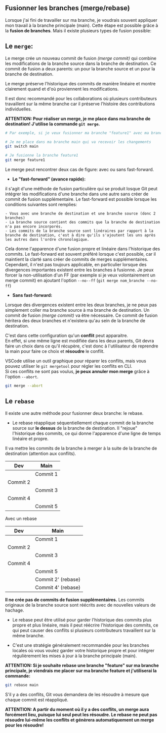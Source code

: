 ## Fusionner les branches (merge/rebase)

Lorsque j'ai fini de travailler sur ma branche, je voudrais souvent appliquer mon travail à la branche principale (main).
Cette étape est possible grâce à la **fusion de branches**. Mais il existe plusieurs types de fusion possible:

## Le `merge`:

Le merge crée un nouveau commit de fusion *(merge commit)* qui combine les modifications de la branche source dans la branche de destination. Ce commit de fusion a deux parents: un pour la branche source et un pour la branche de destination.

Le merge préserve l'historique des commits de manière linéaire et montre clairement quand et d'où proviennent les modifications.

Il est donc recommandé pour les collaborations où plusieurs contributeurs travaillent sur la même branche car il préserve l'histoire des contributions individuelles.

**ATTENTION: Pour réaliser un merge, je me place dans ma branche de destination! J'utilise la commande `git merge`.**

```bash
# Par exemple, si je veux fusionner ma branche "feature1" avec ma branche "main"

# Je me place dans ma branche main qui va recevoir les changements
git switch main

# Je fusionne la branche feature1
git merge feature1
```

Le merge peut rencontrer deux cas de figure: avec ou sans fast-forward.


- **Le "fast-forward" (avance rapide):**

il s'agit d'une méthode de fusion particulière qui se produit losque Git peut intégrer les modifications d'une branche dans une autre sans créer de commit de fusion supplémentaire. Le fast-forward est possible lorsque les conditions suivantes sont remplies:

    - Vous avec une branche de destination et une branche source (donc 2 branches)
    - La branche source contient des commits que la branche de destination n'a pas encore incorporés.
    - Les commits de la branche source sont linéraires par rapport à la branche de destination, c'est à dire qu'ils s'ajoutent les uns après les autres dans l'ordre chronologique.

Cela donne l'apparence d'une fusion propre et linéaire dans l'historique des commits. Le fast-forward est souvent préféré lorsque c'est possible, car il maintient la clarté sans créer de commits de merges supplémentaires. Cependant, il n'est pas toujours applicable, en particulier lorsque des divergences importantes existent entre les branches à fusionne. Je peux forcer la non-utilisation d'un FF (par exemple si je veux volontairement un merge commit) en ajoutant l'option `--no--ff` (`git merge nom_branche --no-ff`)

- **Sans fast-forward:**

Lorsque des divergences existent entre les deux branches, je ne peux pas simplement coller ma branche source à ma branche de destination. Un commit de fusion *(merge commit)* va être nécessaire. Ce commit de fusion héritera des deux branches et n'existera qu'au sein de la branche de destination.

C'est dans cette configuration qu'un **conflit** peut apparaitre.  
En effet, si une même ligne est modifiée dans les deux parents, Git devra faire un choix dans ce qu'il récupère, c'est donc à l'utilisateur de reprendre la main pour faire ce choix et **résoudre** le conflit.

VSCode utilise un outil graphique pour réparer les conflits, mais vous pouvez utiliser le `git mergetool` pour régler les conflits en CLI.  
Si ces conflits ne sont pas voulus, **je peux annuler mon merge** grâce à l'option `--abort`.

```bash
git merge --abort
```

## Le `rebase`

Il existe une autre méthode pour fusionner deux branche: le rebase.

- Le rebase réapplique séquentiellement chaque commit de la branche source sur **le dessus** de la branche de destination. Il "rejoue" l'historique des commits, ce qui donne l'apparence d'une ligne de temps linéaire et propre. 

Il va mettre les commits de la branche à merger à la suite de la branche de destination (attention aux conflits).

|Dev|Main|
|---|---|
||Commit 1|
|Commit 2||
||Commit 3|
|Commit 4||
||Commit 5|

Avec un rebase

|Dev|Main|
|---|---|
||Commit 1|
|Commit 2||
||Commit 3|
|Commit 4||
||Commit 5| 
||Commit 2' (rebase)| 
||Commit 4' (rebase)| 

**Il ne crée pas de commits de fusion supplémentaires.** Les commits originaux de la branche source sont réécrits avec de nouvelles valeurs de hachage.

- Le rebase peut être utilisé pour garder l'historique des commits plus propre et plus linéaire, mais il peut réécrire l'historique des commits, ce qui peut causer des conflits si plusieurs contributeurs travaillent sur la même branche.

- C'est une stratégie généralement recommandée pour les branches locales où vous voulez garder votre historique propre et pour intégrer régulièrement les mises à jour à la branche principale (main).

**ATTENTION: Si je souhaite rebase une branche "feature" sur ma branche principale, je viendrais me placer sur ma branche feature et j'utiliserai la commande:** 

```bash
git rebase main
```

S'il y a des conflits, Git vous demandera de les résoudre à mesure que chaque commit est réappliqué.

**ATTENTION: A partir du moment où il y a des conflits, un merge aura forcément lieu, puisque lui seul peut les résoudre. Le rebase ne peut pas résoudre lui-même les conflits et génèrera automatiquement un merge pour les résoudre!**


